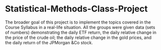 # Statistical-Methods-Class-Project
The broader goal of this project is to implement the topics covered in the Course Syllabus in a real-life situation. All the groups were given data (sets of numbers) demonstrating the daily ETF return, the daily relative change in the price of the crude oil; the daily relative change in the gold prices, and the daily return of the JPMorgan &amp;Co stock.
